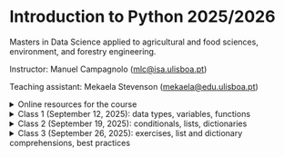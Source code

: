 # Introduction to Python 2025/2026

Masters in Data Science applied to agricultural and food sciences, environment, and forestry engineering.

Instructor: Manuel Campagnolo (mlc@isa.ulisboa.pt)

Teaching assistant: Mekaela Stevenson (mekaela@edu.ulisboa.pt)

<details markdown="block">
<summary>  Online resources for the course </summary>
 
* **Required:** [CS50’s Introduction to Programming with Python](https://cs50.harvard.edu/python): lectures (videos and notes), problems sets, shorts; The platform allows you to test your code at the [CS50 codespace](https://cs50.dev/) for the proposed problems (you need to have your own GitHub account to access the codespace).
* Python Programming course at [PP.fi](https://programming-25.mooc.fi/): same features as CS50 but to test your solutions to problems you are required to pass previous tests 
* [Learn Python with Scrimba, Olof Paulson](https://v2.scrimba.com/learn-python-c03): interactive lectures (videos), examples and exercises 
* [Introduction to Python (VScode)](https://vscodeedu.com/courses/intro-to-python): interactive step by step lectures and exercises, real-time quizzes.
* Basic concepts and features of the Python language and system: [The Python Tutorial at python.org](https://docs.python.org/3/tutorial/index.html).
* Fenix webpage for the course (https://fenix.isa.ulisboa.pt/courses/intpy-846413499991952): administrative information and final grades
* Moodle (https://elearning.ulisboa.pt/course/view.php?id=11236): assignments; submissions; detailed grades and comments
* If you curious about the story of Python, check out [this video](https://www.youtube.com/watch?v=GfH4QL4VqJ0). In this video, you'll learn about the output of `>>> import this` and many other anecdotes about Python.

<details markdown="block">
  
<summary> Course contents: the course will cover some topics in CS50P and PP.fi  </summary>

| CS50P     | Contents |  PP.fi | Contents |
| ----------- | ----------- |----------- | ----------- |
| Lecture 0    | Creating Code with Python; Functions; Bugs; Strings and Parameters; Formatting Strings; More on Strings; Integers or int; Readability Wins; Float Basics; More on Floats; Def; Returning Values    | Part 1 |   Intro; I/O; More about variables; Arithmetic operations; Conditional statements |
| Lecture 1    | Conditionals, if Statements, Control FlowModulo; Creating Our Own Parity Function; Pythonic; match | Part 2  |  Programming terminology; More conditionals; Combining conditions; Simple loops |
| Lecture 2    | Loops; While Loops; For Loops; Improving with User Input; More About Lists; Length; Dictionaries, More on code modularity  |  Part 3 |  Loops with conditions; Working with strings; More loops; Defining functions |
|  |   | Part 4 |    The Visual Studio Code editor, Python interpreter and built-in debugging tool; More functions; Lists; Definite iteration; Print statement formatting; More strings and lists |
|   |   | Part 5 |  More lists; References; Dictionary; Tuple |
| Lecture 3 | Exceptions, Runtime Errors, try, else, Creating a Function to Get an Integer, pass | Part 6  |  Reading files; Writing files; Handling errors; Local and global variables |
| Lecture 4 |  Libraries, Random, Statistics, Command-Line Arguments, slice, Packages, APIs, Making Your Own Libraries|  Part 7 | Modules; Randomness; Times and dates; Data processing; Creating your own modules; More Python features  |
| Lecture 5 | Unit Tests; assert; pytest; Testing Strings; Organizing Tests into Folders | | |
| Lecture 6| File I/O; open; with; CSV; Binary Files and PIL | | |
| Lecture 7 | Regular Expressions; Case Sensitivity; Cleaning Up User Input; Extracting User Input |||
| Lecture 8 | Object-Oriented Programming; Classes; raise; Decorators;  Class Methods; Static Methods; Inheritance; Inheritance and Exceptions; Operator Overloading| Part 8 | Objects and methods; Classes and objects; Defining classes; Defining methods; More examples of classes |
| | | Part 9 | Objects and references; Objects as attributes; Encapsulation; Scope of methods; Class attributes; More examples with classes |
| | | Part 10 | Class hierarchies; Access modifiers; Object oriented programming techniques; Developing a larger application |
| Lecture 9 | set; Global Variables; Constants; Type Hints; Docstrings; argparse; Unpacking; args and kwargs; map; List Comprehensions; filter; Dictionary Comprehensions; enumerate; Generators and Iterators | Part 11 |  List comprehensions; More comprehensions; Recursion; More recursion examples |
| | | Part 12 | Functions as arguments; Generators; Functional programming; Regular expressions|

</details>
</details>

<details markdown="block">
<summary>  Class 1 (September 12, 2025): data types, variables, functions </summary>
 
1.  The recommendation for this class is to code in the CS50 cloud environment (VScode). Two steps: 1. log in into your github account; 2. access your code space at https://cs50.dev/. This environment allows you to test automatically your scripts for the CS50 problem sets. 
2. Some useful keyworks for the command line interface (CLI) in terminal: 
 * `code filename.py` to create a new file 
 * `ls` to list files in folder
 * `cp filename newfilename` to copy a file, e.g. `cp ..\hello.py  farewell.py` (`..` represents parent folder)
 * `mv filename newfilename` to rename or move file, e.g. `my farewell.py goodbye.py` or `mv farewell.py ..` (move one folder up)
 * `rm filename` to delete (remove) file
 * `mkdir foldername` to create new folder
 * `cd foldername` change directory, e.g. `cd ..` 
 * `rmdir foldername` to delete folder
 * `clear` to clear terminal window
3. The REPL (interactive Read-Eval-Print-Loop) environment: see https://realpython.com/interacting-with-python/
4. All values in Python have a **type**. The primitive data types are: integer, float, string, Boolean, and None (see https://www.geeksforgeeks.org/python/primitive-data-types-vs-non-primitive-data-types-in-python/)
   * strings (`str`), variables, print (a function), parameters (e.g. `end=`), input, comments, formatted strings (`f"..."`), `.strip()`, `.title` (methods)
   * integers (`int`), operations for integers, casting (e.g. `str` to `int`)
   * floating point values (`float`), round, format floats (e.g. `f"{z:.2f}`)
   * `True`, `False`, `and`, `or`, `not`
5. Functions, `def`, `return`
6. Suggested problems: [CS50 Problem set 0](https://cs50.harvard.edu/python/psets/0/)
</details>

<details markdown="block">
 
<summary>  Class 2 (September 19, 2025): conditionals, lists, dictionaries </summary>

1. Conditionals:
  - `if`, `elif`, `else`:
    ```Python
     if score >= 70:
         print("Grade: C to A")
     elif score >= 60:
         print("Grade: D")
     else:
         print("Grade: F")
     ```
  - `match`:
    ```Python
    match species:
        case 'versicolor':
            label=0
        case 'virginica'
            label=1
        case _:
            label=2
    ```
4. Pythonic coding: `def main()`, define other functions, call `main()`. The code must be modular.
5. While loops, for loops, `break`, `break` and `return`
6. Data type *list* `[]`: methods `append`, `extend`
7. Data type *dictionary* `{}`, `items()`, keys `.key()` and values `.values()`
   ```Python
   knights = {'gallahad': 'the pure', 'robin': 'the brave'}
   for k, v in knights.items():
       print(k, v)
   if 'gallahad' in knights:
       print('Go Gallahad')
   ```
8. Collaborative project: each student or small group of students should define each necessary function to complete the script below. The side effect of `main()` is a simple histogram printed in the terminal.
 ```Python
 def main():
   # read and sort values
   x=read_values() # x is a list of numbers, either integers or floats
   n=len(x) # integer; number of values
   xmin,xmax=determine_min_max(x) # integers or floats
   # determine number of classes
   m=number_of_classes_sturges(n) # m is a positive integer such that 2**(m-1) <= n <= 2**m
   # determine class amplitude
   delta=amplitude(xmin,xmax,m) # positive float, the range of values divided by the number of classes
   # Compute frequency for each class and plot histogram row by row
   for i in range(m):
     left=xmin+i*delta
     if i < m-1:
       right=left+delta
     else:
       right=left+delta+1 # either 1 or any positive value
     freq=determine_frequency(x,left,right) # integer;  note that each value must belong to one and only one class
     print_frequency(freq) # the output must be '****' where each * represents one observation
 # execute main
 main()
 ```
One possible solution for the collaborative project: (https://github.com/isa-ulisboa/greends-ipython/edit/main/collaborative_project_session2.py)
   
10. Suggested problems: [CS50 Problem set 1](https://cs50.harvard.edu/python/2022/psets/). Do not forget about the assignment on Moodle: problems [File extensions](https://cs50.harvard.edu/python/2022/psets/1/extensions/), [Coke machine](https://cs50.harvard.edu/python/2022/psets/2/coke/), [Plates](https://cs50.harvard.edu/python/2022/psets/2/plates/)

</details>


<details markdown="block">
 
<summary>  Class 3 (September 26, 2025): exercises, list and dictionary comprehensions, best practices </summary>

1. Exercises on list comprehension
 - Given a list of daily temperatures (in Celsius), Use a list comprehension to make a new list with these values converted to Fahrenheit. *Hint: The formula is `(C * 9/5) + 32`.*
 ```python
 celsius = [19, 21, 24, 18, 22]
 ```
 - Given the following loop, rewrite this code using a list comprehension.
 ```python
 areas = [100, 150, 120, 180]
 squared = []
 for a in areas:
     squared.append(a ** 2)
 ```
 - Convert the loop below into a list comprehension.
 ```python
 crops = ["maize", "wheat", "rice", "bean", "barley"]
 filtered = []
 for crop in crops:
     if "e" in crop:
         filtered.append(crop)
 ```
 - Convert the loop below into a list comprehension.
 ```python
plot_counts = [11, 15, 18, 22, 27, 30]
evens = []
for count in plot_counts:
    if count % 2 == 0:
        evens.append(count)
```
 - Given nested lists, convert this double loop into a single list comprehension that flattens the soil samples list.
 ```python
 soil_samples = [
     [2.1, 2.3, 2.4],
     [2.2, 2.7],
     [2.5, 2.6]
 ]
 flat_samples = []
 for sublist in soil_samples:
     for sample in sublist:
         flat_samples.append(sample)
 ```
 - (advanced) The following code creates a Python `generator` and converts its content into a list. Adapt this code to some new application where it is not trivial to convert a `while` loop (which is not allowed in list comprehensions) into a `for` loop.
 ```python
 def gen():
     i = 5
     while i <= 20:
         yield i
         i += 10
 lst = [x for x in gen()]  # Now a list comprehension over a generator
 ```

2. Exercises on dictionary comprehension

 - Increase fertilizer dosage by 10%: given a dictionary of field names and fertilizer dosage (in kg/hectare), write a dictionary comprehension which increases every dosage by 10%.

 ```python
 fertilizer_dosage = {
     "Field A": 100,
     "Field B": 90,
     "Field C": 110
 }
 ```

 - Create a crop area dictionary: given lists of `crop_names` and `areas`, make a dictionary comprehension that pairs each crop with its area.

 ```python
 crop_names = ["maize", "soybean", "rice"]
 areas = [12, 8, 15]  # Area in hectares
 ```

 - Select only large fields: given a dictionary below, rewrite the code as a dictionary comprehension, selecting only fields above 10 hectares.

 ```python
 fields = {"North": 12, "South": 7, "East": 15, "West": 9}  # values are hectares
 large_fields = {}
 for field, area in fields.items():
     if area > 10:
         large_fields[field] = area
```

- Exercises from [CS50 Problem set 0, 1 and 2](https://cs50.harvard.edu/python/2022/psets/).

</details>

<!--

<details markdown="block">
<summary> 

# Class 4 (October 4, 2024): handling exceptions

</summary>

Handling exceptions in Python: raising and catching exceptions. 

1. Example from (https://cs50.harvard.edu/python/2022/shorts/handling_exceptions/). Exercise: adapt the proposed code to be more modular, where the main function is something like the one below:

```
def main():
    spacecraft = input("Enter a spacecraft: ")
    au=get_au(spacecraft)
    m = convert(au)
    print(f"{m} m")
```

2. Exercises from [CS50 Problem set 3](https://cs50.harvard.edu/python/2022/psets/3/).

For the *fuel gauge* problem (https://cs50.harvard.edu/python/2022/psets/3/fuel/), try to organize your code as follows. As suggested in *hints*, you should catch `ValueError` and  `ZeroDivisionError` exceptions in your code. In the code below, the user is being asked for correct values for `x,y` until they satisfy the requirements: `x,y` must be inputted as a string `x/y`, `x` has to be less or equal to `y`, and `y` cannot be zero. The function `get_string_of_integers_X_less_than_Y` in the code below should take care of that.

```
def main():
    # asks user for input until the input is as expected
    x,y=get_string_of_integers_X_less_than_Y()
    # compute percentage from two integers
    p=compute_percentage(x,y)
    # print output 
    print_gauge(p)
```

3. A few examples of code that can be helpful to solve problems in problem set 3:

Example of basic use of `try-except` to catch a `ValueError`:
```
try:
    x = int(input("What's x?"))
except ValueError:
    print("x is not an integer")
else:
    print(f"x is {x}")
```

Function for requesting an integer from the user until no exceptions are caught:
```
def get_int():
    while True:
        try:
            x = int(input("What's x?"))
        except ValueError:
            print("x is not an integer")
        else:
            break
    return x
```

We may want to exit the execution of our script if some exception is caught. This can be done with `sys.exit()`, which can also be used to print a message.
```
import sys # import module
try:
    x = int(input("What's x?"))
except ValueError:
    sys.exit("x is not an integer")
```

Example of code that catches `CRTL-C` or `CRTL-D`:

```
while True:
    try:
        x=int(input())
    except ValueError:
        print('x is not integer')
    except KeyboardInterrupt: #CTRL-C
        print('\n KeyboardInterrupt')
        break
    except EOFError: # CTRL-D
        print('\n EOFError')
        break
    else:
        print(x)
```

For a list of Python Built-in Exceptions, you can explore (https://www.w3schools.com/python/python_ref_exceptions.asp)
</details>

<details markdown="block">
<summary> 

# Class 5 (October 11, 2024): libraries, modules, APIs

</summary>

### Modules
You can store your own functions in modules (which are just python scripts) and `import` then into your main code. Let's imagine you created a file named `mymodule.py` in a given folder. In your main script, you can import the file if the folder belongs to list of folders the Python interpreter will look for. You can check that by running the following lines of codes in the Python interpreter:
```
>>>import sys
>>>sys.path
```
If the folder where `mymodule.py` was created does not belong to that list, you can add it with `sys.path.append` which allows you to import your module. To that end, you can include the followings lines to your main script:
```
import sys
sys.path.append(r'path-to-folder') # folder where mymodule is
import mymodule
```
where `path-to-folder` is the path that you can easily copy in your IDE. 

If your module includes a function named, say,  `get_integer`, you can then use the function in your main script either by calling `mymodule.get_integer()` or you can instead load the function with `from mymodule import get_integer` and then just call it with `get_integer()` in the main script as in the following script.
```
import sys
sys.path.append(r'/workspaces/8834091/modules') # where file mymodule.py is
from mymodule import get_integer
def main():
    x=get_integer()
    print(x)
main()
```
Contents of `mymodule.py`: 
```
import sys
def get_integer() -> int:
    while True:
        try:
            return(int(input('type a number:  ')))
        except ValueError:
            print('not an integer number: try again')
        except KeyboardInterrupt: #CTRL-C
            print('\n If you want to exit type CTRL-D')
        except EOFError: # CTRL-D
            sys.exit('\n exit as requested')
```

Often, you import a module that is available at (https://pypi.org/project/pip/). Say you want to load the module `random` which provides a series of functions for sampling, shuffling, and extracting random numbers from a variety of probability distributions. If the module is not already available, you can typically load it in your terminal with 
```
$pip install random
```
and then import it on your main script with `import random`. If you want to know which is the folder where the module is located, you can get that information with `random.__file__`.

### `sys.argv`
Previously, we used module `sys`, in particular functions  `sys.exit()` and  `sys.path`. Another useful function is `sys.argv`,  that allows you to have access to what the user typed in at the command line `$` as in 
```
import sys
print(len(sys.argv)) # returns the number of words in the command line after $python
print(sys.argv[1]) # returns the 2nd word, i.e., the first word after $python myscript.py
```

For instance, the following script named `sum.py` prints the sum of two numbers that were specified in the command line with `$python sum.py 1.2 4.3`:
```
import sys
try:
    x,y = float(sys.argv[1]), float(sys.argv[2])
    print('the sum is',x+y)
except IndexError:
    print('missing argument')
except ValueError:
    print('The arguments are not numbers')
```
### APIs 
*Application program interfaces* allow you to communicate with a remote server. For instance,  `requests` is a package that allows your program to behave as a web browser would.  Consider the following script `myrequest.py` that allows you to explore the *itunes* database (https://performance-partners.apple.com/search-api):
```
import requests
import sys
try:
    response = requests.get("https://itunes.apple.com/search?entity=song&limit=1&term=" + sys.argv[1])
    print(response.json())
except IndexError:
    sys.exit('Missing argument')
except requests.RequestException:
   sys.exit('Request failed')
```
You can easily adapt that code to access a different database. For instance if you want to explore the GBIF database (https://data-blog.gbif.org/post/gbif-api-beginners-guide/), you can just replace the main line of code in `myrequest.py` with
```
response=requests.get('https://api.gbif.org/v1/species/match?name='+ sys.argv[1])
```
and execute it with, say,  `$python myrequest.py Tracheophyta` in the terminal.

There are many ways of running an API in Python. The following example shows how you can access satellite imagery through the *Google Earth Engine* API and compute the mean land surface temperature at some location from the MODIS11 product. To be able to use the API, you need to have a Google account, and an earth engine project associated to it.
```
# pip install earthengine-api
import ee
# Trigger the authentication flow.
ee.Authenticate()
# Initialize the library.
ee.Initialize(project='project-name') # e.g. 'ee-my-mlc-math-isa-utl'
# Import the MODIS land surface temperature collection.
lst = ee.ImageCollection('MODIS/006/MOD11A1')
# Selection of appropriate bands and dates for LST.
lst = lst.select('LST_Day_1km', 'QC_Day').filterDate('2020-01-01', '2024-01-01')
# Define the urban location of interest as a point near Lyon, France.
u_lon = 4.8148
u_lat = 45.7758
u_poi = ee.Geometry.Point(u_lon, u_lat)
scale = 1000  # scale in meters
# Calculate and print the mean value of the LST collection at the point.
lst_urban_point = lst.mean().sample(u_poi, scale).first().get('LST_Day_1km').getInfo()
print('Average daytime LST at urban point:', round(lst_urban_point*0.02 -273.15, 2), '°C')
```

### Problems
Solve problems from CS50P [Problem_set_4](https://cs50.harvard.edu/python/2022/psets/4/). In particular, for problem *Bitcoin price index* organize your code so the main function is the following:

```
def main():
    x=read_command_line_input()
    price=get_bitcoin_price()
    print(f"${x*price:,.4f}")
```
</details>

<details markdown="block">
<summary> 

# Class 6 (October 18, 2024): virtual environments; file I/O

</summary>

### Virtual environments in Python

A virtual environment (https://docs.python.org/3/library/venv.html) is:
   - Used to contain a specific Python interpreter and software libraries and binaries which are needed to support a project (library or application). These are by default isolated from software in other virtual environments and Python interpreters and libraries installed in the operating system.
    - Contained in a directory, conventionally named `.venv` or `venv` in the project directory, or under a container directory for lots of virtual environments.
    - Not checked into source control systems such as Git.
    - Considered as disposable – it should be simple to delete and recreate it from scratch. You don’t place any project code in the environment.
    - Not considered as movable or copyable – you just recreate the same environment in the target location.

In your system you have the *base* environment by default, and you can create one or more *virtual environments*. Below, we describe how to create a virtual environment and how to activate it, so you commands in terminal are interpreted within that environment. That allows you to encapsulate in each virtual environment you create a given Python version, and a set of Python packages with their given versions. Your data and script files remain on the usual working folders: they should not be moved to the folders where the virtual environment files are stored.

The following commands work in the  [CS50 codespace](https://cs50.dev/) that runs Linux (check with `$cat /etc/os-release` in the terminal). Some need to be slightly adapted for Windows.

Firstly, let's check what are the available packages and their versions in the base environment, and also let's get extra information about the package `requests` (e.g. dependencies):

```
$ pip list 
$ pip show requests
```

Next, let's create a virtual environment. One can first create (with `mkdir`) a folder called, say, `my_venvs` so all the virtual environments are created in that folder. This makes sense since virtual enrironment folders are created independently from the working folders that contain data and scripts.  The virtual environment `myvenv` can then be created with:
```
my_venvs/ $ python3 -m venv myvenv # creates environment called myvenv with Python 3
```
In case one needs to delete the virtual environment, one just needs to delete the folder. This can be done with `$ sudo rm -rf myvenv` in the terminal (Linux). After the virtual environment has been created, one needs to activate it. In Linux, this is done by executing `activate` which lies in the `bin` folder of the virtual environment:

```
my_venvs/ $ source myvenv/bin/activate # note that activate needs to be sourced
```
As a result, the prompt shows `(myvenv) my_venvs/ $` which indicates that `myvenv` is now activated. One can check the Python version with `$python -V`. To de-activate a virtual environment, the command is `$ deactivate`. With the environment activated, let's try to install a few packages, specifying the versions. For instance, install the following packages.

```
(myvenv) my_venvs/ $ pip install random11==0.0.1
(myvenv) my_venvs/ $ pip install geopy==1.23.0
(myvenv) my_venvs/ $ pip install requests==2.25.0
```
Some of this packages depend on additional packages that are installed automatically. To list all instaled packages within the environment `myvenv` one can execute  `(myvenv) $ pip list` as before. Compare the version of `requests` in `myvenv` with the version returned initially in the base environment: this one is 2.25.0 while the one in the base environment is more recent. One can also check where `requests` is installed in `myvenv` with the command  `(myvenv) $ pip show requests`. 

Check the system path (where Python will look for installed packages)  by executing `print(sys.path)`: one can do this from the terminal with the command
```
(myvenv) my_venvs/ $ python -c 'import sys; print(sys.path)'
```
Notice that the folder in `myvenv` where the virtual environment packages are installed is listed, but the path to where base packages are stored is not. 

If one wishes to share a virtual environment, the way to do that is to share a file (typically, `requirements.txt`) that allows a collaborator to re-create the environment. `requirements.txt` stores the information about the installed packages in a file in case one intends to share the environment (e.g. in GitHub). Towards that end, one needs to create `requirements.txt` with the packages names and versions, that can be used to create a clone of the environment on another machine. This is done, still within `myvenv` (i.e. with `myvenv` activated) with the following command:
```
(myvenv) my_venvs/ $ pip freeze > requirements.txt  
```
Note that the file `requirements.txt` is created in the folder that contains `myvenv` and not within `myvenv` itself: this makes sense, since one does not want to store scripts or data within `myvenv` but just packages and the Python version.  Since `requirements.txt` is now available, one can create a copy of `myvenv` called, say, `myvenv2`. Firstly, one needs to de-activate `myvenv`. Then, the commands to be executed in the terminal are:
```
my_venvs/ $ python3 - m venv myvenv2 # create new virtual environment with the Python 3 interpreter called myvenv2
my_venvs/ $ source myvenv2/bin/activate # activate myvenv2
(myvenv2) my_venvs/ $ pip install -r requirements.txt # install packages and versions listed in requirements.txt
```

Exercise: go back to `myvenv`, add package (say, `emoji==0.1.0`), re-build `requirements.txt`, and create new environment `myvenv3` and install the  set of packages listed in the new `requirements.txt`.

### File I/O

As discussed in (https://cs50.harvard.edu/python/2022/notes/6/) `open` is a functionality built into Python that allows you to open a file and utilize it in your program. The open function allows you to open a file such that you can read from it or write to it. The most basic way to use `open` allow us to enable file I/O with respect to a given file. In the example below, `w` is the argument value that indicates that the file is open in writing mode. The instruction `file.write(...)` will entirely rewrite the file, deleting the previous contents.
```
name='Bob'
file = open("names.txt", "w")
file.write(name)
file.close()
```
As an alternative, if the goal is to add new contents to the file, which is appended to the existent content, then `w` should be replaced by `a` (append). Each call to `file.write(name)` will then add the value of `name` to the end of `file`. 

Instead of explicitly opening and closing a file, it's simpler to use the so-called *context manager* in Python, using the keyword `with`, which automatically closes the file:
```
with open("names.txt", "w") as f:
  f.write(name)
```
If one wishes to read from a file, then the file has to be opened in reading mode as in the following example. The method `readlines` reads all lines of the file, and stores them in a list, where each element of the list is the contents of the corresponding line.
```
with open("names.txt", "r") as f:
  L=f.readlines(name)
```
However, it is possible to read one line at the time:
```
with open('myfile.txt','r') as f:
    N=0
    for line in f:
        N+=1
print('number of lines', N)
```
Aa an alternative, this can be done with method `readline`. This can be included in a loop to read the whole file. Notice that when the end of the file is reached, `readline` returns the empty string, and this can be easily tested with a condition.

Reading a file in Python gives the flexibility of visiting any position in the file. The initial position is 0 by default but can be instantiated with `f.seek(n)`. Then,  `f.read(10)` for instance reads *n* characters from that initial position. Method `f.tell()` returns the current position in the file. 

A file can be of type *text* (human-readable) or *binary*. Binary files like images for instance are read with `with open('myfile.txt','rb') as f`. 

Exercise: Consider the file downloaded from INE (the Portuguese Institute of Statistics) about causes of fires by geographical location [rural_fires.csv](rural_fires.csv). The source is INE: "Rural fires (No.) by Geographic localization (NUTS - 2013) and Cause of fire; Annual" for 2023. Write a script to read the file and exclude the lines which are not formated as a table (header lines). The formatted lines should be written into a new file, say (`table_rural_fires.csv`). 
```
with open('rural_fires.csv','rb') as f:
    with open('table_rural_fires.csv',"w") as fw:
         for line in f:
              if line[0] in ['1','2','3']: # or smth like line.startswith('1'):
                 fw.write(line)
```
Since the file contains non ASCII characters, one might want to try to decode those characters correctly. Note that Python provides methods `encode` and `decode` as in the example below.
```
str_original = 'ção'
bytes_encoded = str_original.encode(encoding='utf-8')
print(type(bytes_encoded))
str_decoded = bytes_encoded.decode()
print(type(str_decoded))
print('Encoded bytes =', bytes_encoded)
print('Decoded String =', str_decoded)
print('str_original equals str_decoded =', str_original == str_decoded)
```


</details>

<details markdown="block">
<summary> 

# Class 7 (October 25, 2024): tabular data; pandas

</summary>

### Create a Pandas DataFrame from scratch

Pandas dataframes have an intrinsic tabular structure represented by rows and columns where each row and column has a unique *label* (name) and *position* number  inside the dataframe. The row labels, called dataframe index, can be integer numbers or string values, the column labels, called column names, are usually strings. Use the following script to create a dataframe with random values. Notice the terminology for rows (`index`) and columns (`columns`). 
```
import pandas as pd
import numpy as np
df = pd.DataFrame(np.random.randn(6, 4), index=list('abcdef'), columns=list('ABCD'))
print(df)
```
Exercices: 

1. print the column names of `df` with `.columns`.
2. Create a `Series` that corresponds to column `A` with `['A']`
3. Create a new dataframe that corresponds to columns `A` and `C` with `[['A','C']]`. 

Notice that `.columns` returns a `pd.Index` object. This is to provide extra functionality and performance compared to lists. To extract a list of names, one can use  `.columns.tolist()` or `.columns.values`. 

### Reading a csv file, selecting columns by name, selecting rows by condition

Consider the dataset that described 517 fires from the Montesinho natural park in Portugal. For each incident weekday, month, coordinates, and the burnt area are recorded, as well as several meteorological data such as rain, temperature, humidity, and wind (https://www.kaggle.com/datasets/vikasukani/forest-firearea-datasets). For reference, a copy of the file is available [forestfires.csv](forestfires.csv). The variables are:

- X - x-axis spatial coordinate within the Montesinho park map: 1 to 9
- Y - y-axis spatial coordinate within the Montesinho park map: 2 to 9
- month - month of the year: "Jan" to "dec"
- day - day of the week: "mon" to "sun"
- FFMC - FFMC index from the FWI system: 18.7 to 96.20
- DMC - DMC index from the FWI system: 1.1 to 291.3
- DC - DC index from the FWI system: 7.9 to 860.6
- ISI - ISI index from the FWI system: 0.0 to 56.10
- temp - the temperature in Celsius degrees: 2.2 to 33.30
- RH - relative humidity in %: 15.0 to 100
- wind - wind speed in km/h: 0.40 to 9.40
- rain - outside rain in mm/m2 : 0.0 to 6.4
- area - the burned area of the forest (in ha): 0.00 to 1090.84

The goal is to download the file and use package `Pandas` to explore it and solve the following tasks.

1. Read the file with `pd.read_csv` into a new object `fires`, and show the first 10 rows with `fires.head(10)`.
2. Create list of column names and determine column data types with attribute `.dtypes`.
3. Print a summary of the dataframe with `.info()`.
4. Create a `Series` with the temperature values for all 517 fires.
5. Create a `DataFrame` just with columns `month` and `day`.
6. Select fires for which the temperature is higher than 25 Celsius, and between 20 and 25 Celsius; note that each condition needs to be surrounded  by `(...)` and can be connected with `&` or `|` or negated with `~`.
7. Select fires that occured on weekends; use the conditional function `.isin()`
8. Check if there are no `Null` values in the dataframe with `.notna()`. You can sum along columns with `.sum()`.

### Select rows and columns with loc (label-based indexing) and iloc (positional indexing)

These are operators to select rows and columns from a dataframe. `loc` selects rows and columns using the row and column *names*. `iloc` uses the *positions* in the table. Notice that new values can be assigned to selections defined with `loc`and `iloc`.

1. Interpret the result of `fires.iloc[0:3,2:4]`
2. Use `loc` and `is.in()` to select fires from August and September and just FWI based variables values for those fires.
3. Use `iloc` to select the first 20 fires and just the FWI based variables values

### Combining positional and label-based indexing

There are several possibilities to combine positional and label-based indexing:

1. (with `iloc`) Using `df.columns.get_loc()` which converts the name of one column into its position. Then `iloc` can be used to perform the selection. For multiple columns determined by a list of column names, one can use instead `df.columns.get_indexer()`. Example: Use `iloc` to select the first 20 fires and just the FWI based variables values, using the names rather than the positions of those variables. Solution: `FWI_positions=fires.columns.get_indexer(['FFMC','DMC','DC','ISI'])` and `
fires.iloc[0:20,FWI_positions]`
2. (with `loc`) Using `df.index[]` to extract the index names. Then, `loc` can be used to perform the selection. Solution: `fires.loc[fires.index[0:20], ['FFMC', 'DMC', 'DC', 'ISI']]`.

### Exporting to file

Exporting is done with operations named `.to_...` as listed in (https://pandas.pydata.org/docs/user_guide/io.html)

1. Export your file as an Excel spreadsheet with  `.to_excel("filename.xlsx", sheetname="fires", index=False)`
2. Read an Excel spreadsheet with: `pd.read_excel("filename.xlsx", sheetname="fires", index=False)`

### Use generative AI to help with the following tasks

1. Create a dataframe `months_df` from a dictionary: for instance create a dictionary where keys are `jan`, `feb`, `mar`, for all 12 months, and the values are `January`, `February`, `March` and so on.

```
month_data = {
    'Month': [
        'January', 'February', 'March', 'April', 'May', 'June', 
        'July', 'August', 'September', 'October', 'November', 'December'
    ],
    'mth': [
        'jan', 'feb', 'mar', 'apr', 'may', 'jun', 
        'jul', 'aug', 'sep', 'oct', 'nov', 'dec'
    ]
}
months_df = pd.DataFrame(month_data)
```

2. Merge with new dataframe to get a new variable that contains the full name of the month. See (https://pandas.pydata.org/docs/user_guide/merging.html)

```
merged_df = pd.merge(fires, months_df, left_on='month', right_on='mth', how='left')
merged_df.drop(columns='mth', inplace=True)
```

</details>

<details markdown="block">
<summary> 

# Class 8 (November 8, 2024): pandas (cont'd), jupyter notebooks

</summary>

Create a jupyter notebook for this class. If you're using your CS50 codespace, create a new file in the terminal with `$code mynotebook.ipynb` and follow the suggestions for jupyter notebooks in your codespace session.

There are many available *cheatsheets* for Pandas that can help visualizing Pandas' functionalities. Since there are many possibilities, a single page cheatsheet is either too limited or too cryptic. This [12-page cheatsheet](https://www.webpages.uidaho.edu/~stevel/cheatsheets/Pandas%20DataFrame%20Notes_12pages.pdf) is pretty self-contained and includes several examples.

### Use generative AI to help with the following tasks

1. Reduce the `fires` dataframe with method `.groupby` to get just one row per month, and average temperature, average RH, and number of fires per month. The goal is to create a dataframe named `firesbymonth` with columns `avg_temp`, `avg_RH` and `fire_count`. See (https://pandas.pydata.org/docs/user_guide/groupby.html)
2. What is the effect of adding the method `.reset_index()` to the previous command?
3. Sort the dataframe `firesbymonth`, such that the 12 rows are ordered by month correctly: `jan`, `feb`, `mar`, and so on.
4. Create a new column called `conditions` in `firesbymonth` of type string that indicates if a month is `dry&hot`, `dry&cold`, `wet&hot` or `wet&cold`. Use the mean values of `avg_temp` and `avg_RH` to establish the appropriate thresholds. Use method `.apply` and define the function to apply with `lambda`.
5. Re-organize the information in `fires` into a two-way table that shows the total area of fires per day of the week and per month, where `NaN` are replaced by 0. Towards that end, explore the `.pivot_table` method.

</details>

<details markdown="block">
<summary> 

# Class 9 (November 15, 2024): OOP, classes, methods

</summary>

Suppose that one wants write a script in python using classes to monitor plants at a nursery. Initially plants grow from seeds in trays and one wants to keep track of the trays and number of plants per tray. All plants in a given tray are from the same species. Then, at some point, some plants are transferred from trays to individual pots (one plant per pot). At the end, pots are sold. One wants to track the number of plants of each species that are in the nursery.

For this type of problem, one wants to mimic entities of the real world (plants, trays, pots, and the nursery) as objects in  Python code. Object-oriented programming is an intuitive form of doing so. A class in Python is an object constructor, or a *blueprint* for creating objects.

The simplest example of  class, with very little functionality, is a class to store constant values, which are not supposed to change. When one calls the class `Constants` defined below, an instance of the class with the two properties `MAX_PLANTS_PER_TRAY` and `SALE_PRICE` is created.
```
class Constants:
   MAX_PLANTS_PER_TRAY=50
   SALE_PRICE=10

print(Constants.SALE_PRICE)
```
However, in general we intent to call the class to create one instance (one object) of the class and set the properties of that object. To indicate the values of the instance properties we use the `__init__` method:
```
class Plant:
    def __init__(self, species):
        self.species = species

my_plant=Plant("Rose") # create instance where property `species` has value `Rose`
print(my_plant.species)
```
Alternatively, a class can be created with the `@dataclass` decorator, see (https://docs.python.org/3/library/dataclasses.html). In this case, the `__init__` method is set  automatically.
```
from dataclasses import dataclass
@dataclass
class Plant:
    species: str
```
A class can have methods, which are functions defined for objects of the class. In the example below, `Tray` is a class with properties `species` and `number_of_plants`, and methods `remove_plants` and `is_empty`. The first has one argument which is the number of plants to remove from the tray; it returns a list of objects of the class `Plant` which correspond to the plants that were removed from the tray. The method `is_empty` doesn't have an argument and returns `True` or `False`.
```
from dataclasses import dataclass

@dataclass
class Plant:
    species: str

@dataclass
class Tray:
    species: str
    number_of_plants: int
    def remove_plants(self, number): # self refers to the object of the class
        number=min(number,self.number_of_plants) #cannot remove more than available
        self.number_of_plants -= number
        return [Plant(self.species) for _ in range(number)] # returns list of instances of Plant
    def is_empty(self): # returns True of False
        return self.number_of_plants == 0

tray=Tray('Lily', 28)
plants=tray.remove_plants(10)
if tray.is_empty():
    print('The tray is empty')
else:
    print('There are still', tray.number_of_plants, tray.species, 'plants in the tray')
first_plant=plants[0]
print('The plant removed is', first_plant.species)
```
The code for the full problem that envolves plants of several species, trays, pots and sales can be organized in the following manner:
    - Plant class: Simple class to represent a plant with a species.
    - Pot class: Holds one plant each.
    - Tray class: Holds plants of a single species and can remove plants.
    - Nursery class: Manages trays, pots, and keeps track of plant counts by species. It has methods like add_tray, transfer_to_pots, and sell_pot to handle operations for tracking and updating counts.

### Use generative AI to help with the following tasks
1. Create a script for the problem using the standard way of initializing classes with method `__init__`. Start with a simplified version of the problem where there are only trays and plants of distinct species in the nursery, which can be represented with 3 classes: `Plant`, `Tray` and `Nursery`. Trays can be created with a given number of plants of the same species, and plants can be removed from trays. The goal in this simplified version is to create the inventory that keeps track of the number of plants of each species that are in trays.

One possible solution for this simplified problem that was generated by Chat GPT when asked not to use `@dataclass` is [nursery_v1.py](nursery_v1.py). Note that this code lacks the `__str__` or `__repr__` methods and therefore `print(nursery.trays)` returns a list of objects with their memory address. 

2. Add a `__repr__` method similar to the one below to class `Tray` to redefine the output of `print(nursery.trays)` and make it more informative.

```
def __repr__(self):
    return f"Tray(species={self.species}, count={self.count})"
```

4. Add to the previous script a class that represents pots and adapt your script accordingly. When plants are removed from trays, they are always placed in a pot (one plant per pot). The goal is that the inventory tracks the plants and the species in both trays and pots (instead of just in trays as in [nursery_v1.py](nursery_v1.py)).

5. Finally, consider that pots can be sold and therefore removed from the inventory.

6. Verify if your script removes trays that are empty from the inventory, and update it if it is not the case.

</details>

<details markdown="block">
<summary> 

# Class 10 (November 22, 2024): Basic concepts of OOP

</summary>

<img src="https://media.geeksforgeeks.org/wp-content/uploads/20230818181616/Types-of-OOPS-2.gif" alt="alt text" width="256" >

The four main concepts of Object-Oriented Programming (OOP) are *Encapsulation*, *Abstraction*, *Inheritance*, and *Polymorphism*.  These concepts work together to create modular, scalable, and maintainable code in object-oriented programming.

This is a central topic in computer science, and therefore you can find all kind of resources about it. Among them, you can find simple descriptions of those concepts, with examples, at the following links:
1. (https://www.programiz.com/python-programming/object-oriented-programming)
2. (https://www.freecodecamp.org/news/object-oriented-programming-in-python/)
3. (https://www.w3schools.com/python/python_inheritance.asp), (https://www.w3schools.com/python/python_polymorphism.asp)

Building on the plant nursery example of last class, the following scripts illustrate the implementation of those concepts:
- Encapsulation: [OOP_encapsulation.py](https://github.com/isa-ulisboa/greends-ipython/blob/main/OOP_encapsulation.py)
- Inheritance: [OOP_inheritance.py](https://github.com/isa-ulisboa/greends-ipython/blob/main/OOP_inheritance.py)
- Polymorphism: [OOP_polymorphism.py](https://github.com/isa-ulisboa/greends-ipython/blob/main/OOP_polymorphism.py)
- Abstraction: [OOP_abstraction.py](https://github.com/isa-ulisboa/greends-ipython/blob/main/OOP_abstraction.py)

The next assignment will be the *Cookie jar* problem described at (https://cs50.harvard.edu/python/2022/psets/8/jar/). You will need to create a script for the problem and test it with `check50 cs50/problems/2022/python/jar`. 

</details>

<details markdown="block">
<summary> 

# Class 11 (November 29, 2024): Unit tests

</summary>

This topic corresponds to [Section 5](https://cs50.harvard.edu/python/2022/weeks/5/) of the CS50 course: you can find the necessary resources on that link. In particular, see the short [https://cs50.harvard.edu/python/2022/shorts/pytest/](https://cs50.harvard.edu/python/2022/shorts/pytest/).

The idea is to create functions in Python (the names of those functions start with `test_`) that are used to test existing functions or classes in the script. To execute the test functions we call `pytest` in the terminal [https://docs.pytest.org/](https://docs.pytest.org/) instead of `python`:

```
$ pytest - v # -v is optional for a more verbose output
```
If no arguments are given, `pytest` will execute all functions which name starts with `test_` or end with `_test` in scripts in the current directory and all its subdirectories. However, `$pytest my_file.py` will only execute the tests within that file. Moreover, `$pytest my_directory` will only execute the tests defined in files located in that directory. There are further options to select the tests to be executed with `pytest`.

### Simple example of a class and tests for that class

Consider you have two python modules: one with the definition of a class and the other that implement tests over that class.
```python
# farm_carbon_footprint.py

import math

class Farm:
    def __init__(self, name, area_hectares):
        """Initialize the farm with a name and area in hectares."""
        self.name = name
        self.area_hectares = area_hectares
        self.activities = []

    def add_activity(self, activity, emissions_per_unit, units):
        """Add an activity with emissions in kg CO2e per unit and units."""
        self.activities.append((activity, emissions_per_unit, units))

    def total_emissions(self):
        """Calculate total carbon emissions from all activities."""
        return sum(emissions_per_unit * units for _, emissions_per_unit, units in self.activities)

    def emissions_per_hectare(self):
        """Calculate carbon emissions per hectare."""
        if self.area_hectares == 0:
            raise ValueError("Farm area cannot be zero.")
        return self.total_emissions() / self.area_hectares

    def radius_circle_with_farm_area(self):
        """ Calculate the radius (in meters) of a circle that has the same area as the farm"""
        return(math.sqrt(self.area_hectares/3.1459)*100)
```
and
```python
# test_farm_carbon_footprint.py

import pytest
from farm_carbon_footprint import Farm

def test_add_activity():
    farm = Farm("Green Pastures", 10)
    farm.add_activity("Tractor Usage", 50, 5)  # 50 kg CO2e per hour, 5 hours
    farm.add_activity("Fertilizer Use", 10, 20)  # 10 kg CO2e per kg, 20 kg
    assert len(farm.activities) == 2

def test_total_emissions():
    farm = Farm("Green Pastures", 10)
    farm.add_activity("Tractor Usage", 50, 5)  # 50 kg CO2e per hour, 5 hours
    farm.add_activity("Fertilizer Use", 10, 20)  # 10 kg CO2e per kg, 20 kg
    assert farm.total_emissions() == 450  # 250 + 200

def test_emissions_per_hectare():
    farm = Farm("Green Pastures", 10)
    farm.add_activity("Tractor Usage", 50, 5)  # 50 kg CO2e per hour, 5 hours
    farm.add_activity("Fertilizer Use", 10, 20)  # 10 kg CO2e per kg, 20 kg
    assert farm.emissions_per_hectare() == 45  # 450 total / 10 hectares

def test_emissions_per_hectare_zero_area():
    farm = Farm("Tiny Farm", 0)
    farm.add_activity("Tractor Usage", 50, 2)  # 50 kg CO2e per hour, 2 hours
    with pytest.raises(ValueError, match="Farm area cannot be zero."): # optional: matches Value Error message in emissions_per_hectare()
        farm.emissions_per_hectare()

def test_radius_of_circle_with_farm_area():
    farm = Farm("Circle Farm", 1)
    assert farm.radius_circle_with_farm_area() == pytest.approx(56.38, abs=0.1)
    farm = Farm("Circle Farm", 10)
    assert farm.radius_circle_with_farm_area() == pytest.approx(178.3, abs=0.01)
```
Adapt the `Farm` class definition and `test_farm_carbon_footprint.py` in order to:

1. Add a method `.number_of_activities()` to class `Farm` that returns the number of activities. Check the correctness of that method with a new test in `test_farm_carbon_footprint.py`.
2. Adapt the `Farm`class so  `ValueError` should be raised if the property `area_hectares` is negative when you try to create an instance of `Farm`. Check with a new test in `test_farm_carbon_footprint.py` that the behavior of the class is as expected when `area_hectares` is negative.

</details>

<details markdown="block">
<summary> 

# Class 12 (December 6, 2024): Lists and dictionaries: packing, args and kwargs, comprehension

</summary>

## 1. The packing/unpacking operators *  and **

The packing/unpacking operators allows us to deal with structures of variable length. The example below illustrates *packing* several numbers into a list.
```python
x=[1,2,3,4,5,6,7,8,9]
a,*b,c=x # b is the list [2,3,4,5,6,7,8]
print(a,b,c)
```
The same operator can be used to unpack:
```python
list1=[1,2,3]
list2=[6,7,8]
new_list=[*list1,4,5,*list2] # values are unpacked
print(new_list)
```
The * and ** operator are mostly used as arguments of functions that can accept a a variable number of arguments (like `print`): the operator * allows to pack all positional arguments into a *tuple* and the operator ** allows to pack all named arguments into a *dictionary*. In the example below, the variable `kwargs` refers to keyword arguments (i.e named arguments) . Note that one can have a combination of regular arguments, regular named arguments, *args, and **kwargs as arguments of a function, as long as keyword arguments follow positional arguments.

```python
def pack(*args, **kwargs):
    return args,kwargs

x,y=pack(1,2,10, num_years=10,rate=0.03)

print('Positional arguments are packed into tuple',x)
print('Named arguments are packed into dictionary',y)
```

This can be used for instance to perform computations over a variable length sequence at in the following example. 
```python
# Compute accumulated interest on a sequence of borrowed amounts
def main(*args, **kwargs):
    '''
    args is a tuple of amounts borrowed
    kwargs is a dictionary with keys num_years and rate
    '''
    S=add(args)
    # Call function debt with **kwargs or kwargs
    D=compute_debt(S,**kwargs) # D expects a number and two named arguments with names num_years and rate
    # same as:
    D=compute_debt(S,kwargs['num_years'],kwargs['rate'])
    # print results
    print('Borrowed:',S)
    print('Debt:',round(D,3))

def add(values):
    s=0
    for x in values:
        s+=x
    return s

def compute_debt(s,num_years,rate):
    for i in range(num_years):
        s+=s*rate
    return s

if __name__=='__main__':
    main(1,2,10,5,4,num_years=10, rate=0.05)
```

### Exercise i) Summing Arguments with `*args`  
Write a function `sum_all` that takes any number of positional arguments and returns their sum.

```python
def sum_all(*args):
    pass  # Your code here

# Example usage:
print(sum_all(1, 2, 3))       # Output: 6
print(sum_all(10, 20, 30, 5))  # Output: 65
```

### Exercise ii) Concatenate Strings with `*args`
Create a function `concat_strings` that takes any number of string arguments using `*args` and concatenates them into a single string.

```python
def concat_strings(*args):
    pass  # Your code here

# Example usage:
print(concat_strings("Hello", " ", "world", "!"))  # Output: "Hello world!"
print(concat_strings("Python", " is", " fun!"))    # Output: "Python is fun!"
```

### Exercise iii) Handling Default Keyword Arguments with `**kwargs`
Write a function `greet` that accepts a keyword argument `name` (default value: `"Guest"`) and an optional keyword argument `greeting` (default value: `"Hello"`). Return the formatted greeting message.

```python
def greet(**kwargs):
    pass  # Your code here

# Example usage:
print(greet(name="Alice", greeting="Hi"))  # Output: "Hi Alice"
print(greet(name="Bob"))                   # Output: "Hello Bob"
print(greet())                             # Output: "Hello Guest"
```

### Exercise iv) Combine `*args` and `**kwargs`
Write a function `describe_person` that takes positional arguments (`*args`) for hobbies and keyword arguments (`**kwargs`) for personal details (e.g., name, age). Return a formatted string describing the person.

```python
def describe_person(*args, **kwargs):
    pass  # Your code here

# Example usage:
print(describe_person("reading", "traveling", name="Alice", age=30))
# Output: "Alice (30 years old) enjoys reading, traveling."
```

### Exercise v) Filter Keyword Arguments with `**kwargs`
Create a function `filter_kwargs` that takes any number of keyword arguments and returns a new dictionary containing only those with values greater than 10.

```python
def filter_kwargs(**kwargs):
    pass  # Your code here

# Example usage:
print(filter_kwargs(a=5, b=15, c=20, d=3))  # Output: {'b': 15, 'c': 20}
```

## 2. List and dictionary comprehension, map and filter

Suppose one wants to create a list with all the cubes of even numbers up to *N*. The following scripts show how this can be done with different operators that replace the traditional *loop* structure: *list comprehension*, `filter`, `map` and `lambda`

Operator `map` applies a given function to each element of a list. Likewise, `filter` applies a boolean function to filter elements of a list. Both function can be executed in parallel over the elements of the list since each output is independent of the outputs for the remainder elements of the list.

* With list comprehension:
```python
def cube(x):
    return x*x*x
L=[cube(x) for x in range(N) if x%2==0]
```

* With `filter` to select even numbers and `map`to compute cubes:
```python
def even(x):
    return x%2==0
numbers=list(range(N))
even_numbers=list(filter(even, numbers))
cubes=list(map(cube,even_numbers))
```

* Also with `filter` and `map` but defining implicitly the *cube* and *even* functions with `lambda` instead of `def`:
```python
numbers=list(range(N))
even_numbers=list(filter(lambda x: x%2==0, numbers))
cubes=list(map(lambda x: x*x*x,even_numbers))
```

* The most compact way of solving the problem involves `lambda` and list comprehension. In the example below, one needs to indicate that the $\lambda$ function has to be applied to the variable `x` in the list comprehension, using  `(lambda x: x*x*x)(x)`. Otherwise, the output list would be a list of lambda functions.
  
```python
cubes=[(lambda x: x*x*x)(x) for x in range(N) if x%2==0]
``` 

### Exercise i) Convert a For Loop to List Comprehension
Convert the following for loop into a list comprehension:

```python
result = []
for x in range(10):
    result.append(x**2)
# output: [0, 1, 4, 9, 16, 25, 36, 49, 64, 81]
```

### Exercise ii) Filter Numbers with List Comprehension
Rewrite this code using a list comprehension:

```python
result = []
for x in range(20):
    if x % 2 == 0:
        result.append(x)
# output: [0, 4, 16, 36, 64]
```

### Exercise iii) Dictionary Comprehension
Convert the following code to a dictionary comprehension:

```python
squares = {}
for x in range(5):
    squares[x] = x**2
# output: {0: 0, 1: 1, 2: 4, 3: 9, 4: 16}
```

### Exercise iv) Nested Loops with List Comprehension
Rewrite the nested loop as a list comprehension:

```python
pairs = []
for x in range(3):
    for y in range(2):
        pairs.append((x, y))
# output: [(0, 0), (0, 1), (1, 0), (1, 1), (2, 0), (2, 1)]
```

### Exercise v) Conditional Dictionary Comprehension
Transform the following code into a dictionary comprehension with a condition:

```python
filtered_squares = {}
for x in range(10):
    if x % 2 == 0:
        filtered_squares[x] = x**2
# output: {0: 0, 2: 4, 4: 16, 6: 36, 8: 64}
```

### Exercise vi) Conditional Transformation in List Comprehension
Convert the following loop into a list comprehension that includes a conditional transformation:

```python
result = []
for x in range(15):
    if x % 3 == 0:
        result.append(x**2)
    else:
        result.append(x)
# output: [0, 1, 2, 9, 4, 5, 36, 7, 8, 81, 10, 11, 144, 13, 14]
```

### Exercise vii) Dictionary Comprehension with String Keys
Transform the following loop into a dictionary comprehension, using strings as keys:

```python
word_lengths = {}
words = ["apple", "banana", "cherry", "date"]
for word in words:
    word_lengths[word] = len(word)
# output: {'apple': 5, 'banana': 6, 'cherry': 6, 'date': 4}
```

### Exercise viii) Flatten a Nested List with List Comprehension
Rewrite this code using a single list comprehension to flatten the nested list:

```python
nested_list = [[1, 2, 3], [4, 5], [6, 7, 8, 9]]
flattened = []
for sublist in nested_list:
    for item in sublist:
        flattened.append(item)
# output: [1, 2, 3, 4, 5, 6, 7, 8, 9]
```

### Exercise ix) Conditional Dictionary Comprehension with Nested Loops
Convert the following nested loop into a dictionary comprehension with a condition:

```python
result = {}
for i in range(1,3):
    for j in range(3, 6):
        if j % i != 0:  
            result[(i, j)] = i + j
# {(2, 3): 5, (2, 5): 7}
```


### Exercise x) Filter and Transform Nested Dictionaries
Use a dictionary comprehension to filter and transform the following dictionary of dictionaries:

```python
data = {
    "A": {"score": 90, "passed": True},
    "B": {"score": 65, "passed": False},
    "C": {"score": 75, "passed": True},
    "D": {"score": 50, "passed": False},
}

# Goal: Include only students who passed, and create a dictionary of their scores.
result = {}
for key, value in data.items():
    if value["passed"]:
        result[key] = value["score"]
# output: {'A': 90, 'C': 75}
```
</details>

<details markdown="block">
<summary> 

# Class 13 (December 13, 2024): Introduction to IoT with Raspberry Pi

</summary>

In this class we use Python to control physical devices through GPIO (general-purpose input/output) ports on a Raspberry Pi microcomputer. We will rely on the `gpiozero` Python package [https://gpiozero.readthedocs.io/en/latest/recipes.html](https://gpiozero.readthedocs.io/en/latest/recipes.html).

Topics of the class:
- Raspberry Pi (RPi) and PiOS (Linux)
- Retrive local address of the Raspberry Pi with `hostname -I`
- Accessing RPi remotely with `ssh` (secure shell)
- Connecting RPi to a breadboard using the *gpio* pins
- Using the *nano* text editor to create scripts
- Running scripts in RPi with `sudo python3 test.py`
- Implementing some basic recipes from `gpio zero` documentation that use the following physical devices: leds, buttons, and a line sensor

### Exercises with Raspberry Pi, breadboard, led, button and connection wires:

1. [Blink LED](https://gpiozero.readthedocs.io/en/latest/recipes.html#led)
2. [Check if button is pressed](https://gpiozero.readthedocs.io/en/latest/recipes.html#button)
3. [Button controlled LED](https://gpiozero.readthedocs.io/en/latest/recipes.html#button-controlled-led)

</details>

<details markdown="block">
<summary> 

# Class 14 (December 20, 2024): Introduction to IoT with Raspberry Pi (cont'd)

</summary>

### Exercises for led board with gpiozero (cont'd)
1. [LED_board](https://gpiozero.readthedocs.io/en/latest/recipes.html#ledboard). Interpret the code and verify that it is behaving as expected.

2. Look at the [advanced recipes for LEDboard](https://gpiozero.readthedocs.io/en/latest/recipes_advanced.html#ledboard-advanced). Create a "pyramid" of lights 5-3-1-3-5, that turn on and off and pause 1 second. You can build a loop such that the pyramid runs only 4 times and the execution stops.

3. Adapt the code `LED_board.py` so if you execute `sudo python3 LED_morse.py some_word` the  LEDs should turn on and off to encode the input word: a *dah* (-) has a duration of 2 seconds and a *dit* (.) has a duration of 1 second. After each letter, there should be a 3 second pause before the next letter. The example below should correspond to LEDs 1 and 2 being on for 3 seconds, then LEDs 1, 2 and 3 being on for 3 seconds, then LEDs 1 and 3 being on for 1 second while LED 2 is on for 3 seconds, and so on.

```
−− −−− ·−· ··· ·       −·−· −−− −·· ·
M   O   R   S  E        C    O   D  E
```
### Other sensors

There are many hardware adapters that make it easier to connect sensors to a microcomputer. Here we look at the *Raspberry Pi hat* included in the  [Grove_Base_Kit_for_Raspberry_Pi](https://wiki.seeedstudio.com/Grove_Base_Kit_for_Raspberry_Pi/). The [Grove Base Hat for Raspberry Pi](https://wiki.seeedstudio.com/Grove_Base_Hat_for_Raspberry_Pi/) provides Digital/Analog/I2C/PWM/UART [ports](https://wiki.seeedstudio.com/Grove_Base_Hat_for_Raspberry_Pi/#hardware-overview) to the RPi allowing it to be connected a large range of modules. 

The following code show how to access a [temperature and humidity sensor](https://www.seeedstudio.com/Grove-Temperature-Humidity-Sensor-DHT1-p-745.html) readings programmatically. The sensor is connected to digital port D5. This code also allows access to gpio pin 17 to power a LED.

```python
import time
from seeed_dht import DHT
from gpiozero import LED

led=LED(17)
# Grove - Temperature&Humidity Sensor connected to port D5
sensor = DHT('11', 5)
while True:
    humi, temp = sensor.read()
    print('temperature {}C, humidity {}%'.format(temp, humi))
    if humi > 85:
        led.on()
    else:
        led.off()
    time.sleep(0.5)
```
### Exercises

1. Adapt the code above such that the LED is on when the temperature is above 24 Celsius or below 20 and is off otherwise.
2. Interpret the code below. Create a new script that combines the temperature/humidity sensor with the ultrasonic ranger sensor and the LED.

```python
import time
from grove.grove_ultrasonic_ranger import GroveUltrasonicRanger
from gpiozero import LED
led=LED(17)
# Grove - Ultrasonic Ranger connected to port D5
sensor = GroveUltrasonicRanger(5)
while True:
    distance = sensor.get_distance()
    print('{} cm'.format(distance))
    if distance < 20:
         led.on()
         print('LED on')
         time.sleep(0.5)
         led.off()
         print('LED off')
         continue
    time.sleep(1)
```

</details>

<!--
-->
